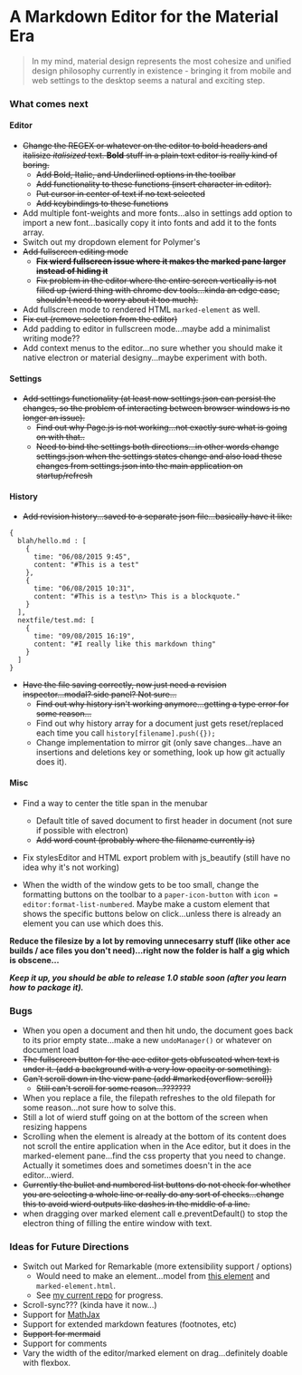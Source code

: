 A Markdown Editor for the Material Era
======================================

> In my mind, material design represents the most cohesize and unified design philosophy currently in existence - bringing it from mobile and web settings to the desktop seems a natural and exciting step.

### What comes next

#### Editor

- ~~Change the REGEX or whatever on the editor to bold headers and italisize _italisized_ text. **Bold** stuff in a plain text editor is really kind of boring.~~
  - ~~Add Bold, Italic, and Underlined options in the toolbar~~
  - ~~Add functionality to these functions (insert character in editor).~~
  - ~~Put cursor in center of text if no text selected~~
  - ~~Add keybindings to these functions~~
- Add multiple font-weights and more fonts...also in settings add option to import a new font...basically copy it into fonts and add it to the fonts array.
- Switch out my dropdown element for Polymer's
- ~~Add fullscreen editing mode~~
  - ~~**Fix wierd fullscreen issue where it makes the marked pane larger instead of hiding it**~~
  - ~~Fix problem in the editor where the entire screen vertically is not filled up (wierd thing with chrome dev tools...kinda an edge case, shouldn't need to worry about it too much).~~
- Add fullscreen mode to rendered HTML `marked-element` as well.
- ~~Fix cut (remove selection from the editor)~~
- Add padding to editor in fullscreen mode...maybe add a minimalist writing mode??
- Add context menus to the editor...no sure whether you should make it native electron or material designy...maybe experiment with both.

#### Settings

- ~~Add settings functionality (at least now settings.json can persist the changes, so the problem of interacting between browser  windows is no longer an issue).~~
  - ~~Find out why Page.js is not working...not exactly sure what is going on with that..~~
  - ~~Need to bind the settings both directions...in other words change settings.json when the settings states change and also load these changes from settings.json into the main application on startup/refresh~~

#### History


- ~~Add revision history...saved to a separate json file...basically have it like:~~

```
{
  blah/hello.md : [
    {
      time: "06/08/2015 9:45",
      content: "#This is a test"
    },
    {
      time: "06/08/2015 10:31",
      content: "#This is a test\n> This is a blockquote."
    }
  ],
  nextfile/test.md: [
    {
      time: "09/08/2015 16:19",
      content: "#I really like this markdown thing"
    }
  ]
}
```

- ~~Have the file saving correctly, now just need a revision inspector...modal? side panel? Not sure...~~
  - ~~Find out why history isn't working anymore...getting a type error for some reason...~~
  - Find out why history array for a document just gets reset/replaced each time you call `history[filename].push({});`
  - Change implementation to mirror git (only save changes...have an insertions and deletions key or something, look up how git actually does it).

#### Misc

- Find a way to center the title span in the menubar
  - Default title of saved document to first header in document (not sure if possible with electron)
  - ~~Add word count (probably where the filename currently is)~~

- Fix stylesEditor and HTML export problem with js_beautify (still have no idea why it's not working)

- When the width of the window gets to be too small, change the formatting buttons on the toolbar to a `paper-icon-button` with `icon = editor:format-list-numbered`. Maybe make a custom element that shows the specific buttons below on click...unless there is already an element you can use which does this.

**Reduce the filesize by a lot by removing unnecesarry stuff (like other ace builds / ace files you don't need)...right now the folder is half a gig which is obscene...**

**_Keep it up, you should be able to release 1.0 stable soon (after you learn how to package it)._**

### Bugs

- When you open a document and then hit undo, the document goes back to its prior empty state...make a new `undoManager()` or whatever on document load
- ~~The fullscreen button for the ace editor gets obfuscated when text is under it. (add a background with a very low opacity or something).~~
- ~~Can't scroll down in the view pane (add #marked{overflow: scroll})~~
  - ~~Still can't scroll for some reason...???????~~
- When you replace a file, the filepath refreshes to the old filepath for some reason...not sure how to solve this.
- Still a lot of wierd stuff going on at the bottom of the screen when resizing happens
- Scrolling when the element is already at the bottom of its content does not scroll the entire application when in the Ace editor, but it does in the marked-element pane...find the css property that you need to change. Actually it sometimes does and sometimes doesn't in the ace editor...wierd.
- ~~Currently the bullet and numbered list buttons do not check for whether you are selecting a whole line or really do any sort of checks...change this to avoid wierd outputs like dashes in the middle of a line.~~
- when dragging over marked element call e.preventDefault() to stop the electron thing of filling the entire window with text.

### Ideas for Future Directions

- Switch out Marked for Remarkable (more extensibility support / options)
  - Would need to make an element...model from [this element](https://github.com/aktowns/polymer-re-markable/blob/master/re-markable.html) and `marked-element.html`.
  - See [my current repo](https://github.com/zacharyfmarion/Remarkable-Element) for progress.
- Scroll-sync??? (kinda have it now...)
- Support for [MathJax](https://www.mathjax.org/)
- Support for extended markdown features (footnotes, etc)
- ~~Support for mermaid~~
- Support for comments
- Vary the width of the editor/marked element on drag...definitely doable with flexbox.
